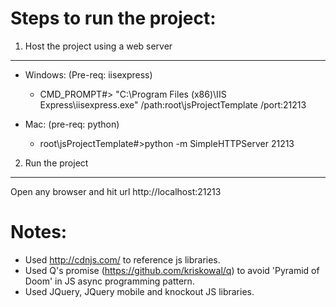 Steps to run the project:
=========================

1. Host the project using a web server
--------------------------------------
* Windows: (Pre-req: iisexpress)
	* CMD_PROMPT#> "C:\Program Files (x86)\IIS Express\iisexpress.exe" /path:root\jsProjectTemplate /port:21213

* Mac: (pre-req: python)
	* root\jsProjectTemplate#>python -m SimpleHTTPServer 21213

2. Run the project
------------------
Open any browser and hit url http://localhost:21213


Notes:
=====
* Used http://cdnjs.com/ to reference js libraries.
* Used Q's promise (https://github.com/kriskowal/q) to avoid 'Pyramid of Doom' in JS async programming pattern.
* Used JQuery, JQuery mobile and knockout JS libraries.
